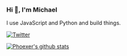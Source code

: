 ### Hi 👋, I'm Michael
I use JavaScript and Python and build things.  
 
[![Twitter](https://img.shields.io/twitter/url/https/twitter.com/cloudposse.svg?style=social&label=Follow%20%40phoexer)](https://twitter.com/phoexer)

<!--
  https://github.com/anuraghazra/github-readme-stats
-->
[![Phoexer's github stats](https://github-readme-stats.vercel.app/api?username=phoexer&count_private=true)](https://github.com/anuraghazra/github-readme-stats)

<!--
[![Top Langs](https://github-readme-stats.vercel.app/api/top-langs/?username=phoexer&hide=c%2B%2B,C&count_private=true&layout=compact)](https://github.com/phoexer/github-readme-stats)

**phoexer/phoexer** is a ✨ _special_ ✨ repository because its `README.md` (this file) appears on your GitHub profile.

Here are some ideas to get you started:

- 🔭 I’m currently working on ...
- 🌱 I’m currently learning ...
- 👯 I’m looking to collaborate on ...
- 🤔 I’m looking for help with ...
- 💬 Ask me about ...
- 📫 How to reach me: ...
- 😄 Pronouns: ...
- ⚡ Fun fact: ...
-->
